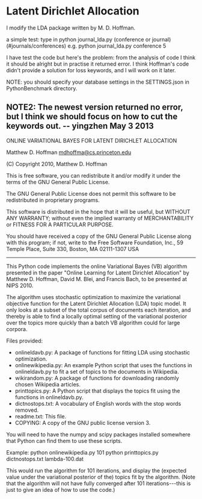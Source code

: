 Latent Dirichlet Allocation
===========================

I modify the LDA package written by M. D. Hoffman.

a simple test: type in 
python journal_lda.py (conference or journal) (#journals/conferences)
e.g. python journal_lda.py conference 5

I have test the code but here's the problem: from the analysis of
code I think it should be alright but in practise it returned error.
I think Hoffman's code didn't provide a solution for loss keywords, 
and I will work on it later.

NOTE: you should specify your database settings in the SETTINGS.json 
in PythonBenchmark directory.

NOTE2: The newest version returned no error, but I think we should 
focus on how to cut the keywords out. -- yingzhen May 3 2013
---------------------------------------------------------------------

ONLINE VARIATIONAL BAYES FOR LATENT DIRICHLET ALLOCATION

Matthew D. Hoffman
mdhoffma@cs.princeton.edu

(C) Copyright 2010, Matthew D. Hoffman

This is free software, you can redistribute it and/or modify it under
the terms of the GNU General Public License.

The GNU General Public License does not permit this software to be
redistributed in proprietary programs.

This software is distributed in the hope that it will be useful, but
WITHOUT ANY WARRANTY; without even the implied warranty of
MERCHANTABILITY or FITNESS FOR A PARTICULAR PURPOSE.

You should have received a copy of the GNU General Public License
along with this program; if not, write to the Free Software
Foundation, Inc., 59 Temple Place, Suite 330, Boston, MA 02111-1307
USA

------------------------------------------------------------------------

This Python code implements the online Variational Bayes (VB)
algorithm presented in the paper "Online Learning for Latent Dirichlet
Allocation" by Matthew D. Hoffman, David M. Blei, and Francis Bach,
to be presented at NIPS 2010.

The algorithm uses stochastic optimization to maximize the variational
objective function for the Latent Dirichlet Allocation (LDA) topic model.
It only looks at a subset of the total corpus of documents each
iteration, and thereby is able to find a locally optimal setting of
the variational posterior over the topics more quickly than a batch
VB algorithm could for large corpora.


Files provided:
* onlineldavb.py: A package of functions for fitting LDA using stochastic
    optimization.
* onlinewikipedia.py: An example Python script that uses the functions in
    onlineldavb.py to fit a set of topics to the documents in Wikipedia.
* wikirandom.py: A package of functions for downloading randomly chosen
    Wikipedia articles.
* printtopics.py: A Python script that displays the topics fit using the
    functions in onlineldavb.py.
* dictnostops.txt: A vocabulary of English words with the stop words removed.
* readme.txt: This file.
* COPYING: A copy of the GNU public license version 3.

You will need to have the numpy and scipy packages installed somewhere
that Python can find them to use these scripts.


Example:
python onlinewikipedia.py 101
python printtopics.py dictnostops.txt lambda-100.dat

This would run the algorithm for 101 iterations, and display the
(expected value under the variational posterior of the) topics fit by
the algorithm. (Note that the algorithm will not have fully converged
after 101 iterations---this is just to give an idea of how to use the
code.)
